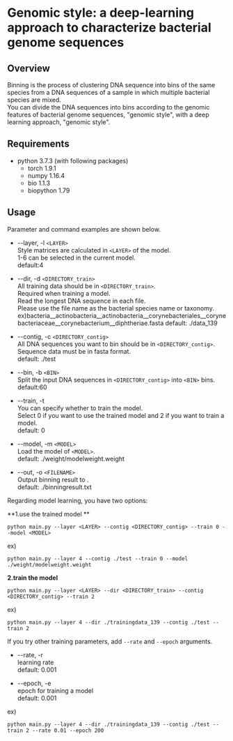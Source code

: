 # Genomic style: a deep-learning approach to characterize bacterial genome sequences
## Overview
Binning is the process of clustering DNA sequence into bins of the same species from a DNA sequences of a sample in which multiple bacterial species are mixed.  
You can divide the DNA sequences into bins according to the genomic features of bacterial genome sequences, "genomic style", with a deep learning approach, "genomic style".

## Requirements
* python 3.7.3 (with following packages)
  * torch 1.9.1
  * numpy 1.16.4
  * bio 1.1.3
  * biopython 1.79

## Usage
Parameter and command examples are shown below.  

* --layer, -l `<LAYER>`  
Style matrices are calculated in `<LAYER>` of the model.  
1-6 can be selected in the current model.  
default:4  

* --dir, -d `<DIRECTORY_train>`  
All training data should be in `<DIRECTORY_train>`.  
Required when training a model.  
Read the longest DNA sequence in each file.  
Please use the file name as the bacterial species name or taxonomy.  
ex)bacteria__actinobacteria__actinobacteria__corynebacteriales__corynebacteriaceae__corynebacterium__diphtheriae.fasta
default: ./data_139  

* --contig, -c `<DIRECTORY_contig>`  
All DNA sequences you want to bin should be in `<DIRECTORY_contig>`.  
Sequence data must be in fasta format.  
default: ./test  

* --bin, -b `<BIN>`  
Split the input DNA sequences in `<DIRECTORY_contig>` into `<BIN>` bins.  
default:60 

* --train, -t  
You can specify whether to train the model.  
Select 0 if you want to use the trained model and 2 if you want to train a model.  
default: 0  

* --model, -m `<MODEL>`  
Load the model of `<MODEL>`.  
default: ./weight/modelweight.weight 

* --out, -o `<FILENAME>`  
Output binning result to <FILENAME>.  
default: ./binningresult.txt  

Regarding model learning, you have two options:  

**1.use the trained model **
```
python main.py --layer <LAYER> --contig <DIRECTORY_contig> --train 0 --model <MODEL>
```  
ex)
```
python main.py --layer 4 --contig ./test --train 0 --model ./weight/modelweight.weight
```

**2.train the model**
```
python main.py --layer <LAYER> --dir <DIRECTORY_train> --contig <DIRECTORY_contig> --train 2
```
ex)
```
python main.py --layer 4 --dir ./trainingdata_139 --contig ./test --train 2
```

If you try other training parameters, add `--rate` and `--epoch` arguments.

* --rate, -r  
learning rate  
default: 0.001  

* --epoch, -e  
epoch for training a model    
default: 0.001  

ex)
```
python main.py --layer 4 --dir ./trainingdata_139 --contig ./test --train 2 --rate 0.01 --epoch 200
```
